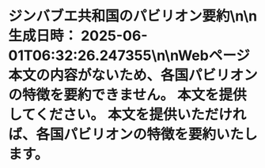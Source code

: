# ジンバブエ共和国のパビリオン要約\n\n**生成日時：** 2025-06-01T06:32:26.247355\n\nWebページ本文の内容がないため、各国パビリオンの特徴を要約できません。  本文を提供してください。  本文を提供いただければ、各国パビリオンの特徴を要約いたします。
